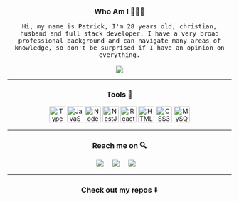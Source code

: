 <h3 align="center">Who Am I 👨🏻‍💻</h2>
<p align="center">
  <samp>
    Hi, my name is Patrick, I'm 28 years old, christian, husband and full stack developer.
    I have a very broad professional background and can navigate many areas of knowledge, so don't be surprised if I have an opinion on everything.
  </samp> <br><br>
  <img src="https://img.shields.io/badge/IF%20NOT%20NOW-WHEN%3F-red?style=for-the-badge" /></a>
</p>

<hr>

<h3 align="center">Tools 🧰</h2>
<p align="center">
  <a href="https://www.typescriptlang.org/" target="_blank" rel="noreferrer"><img src="https://raw.githubusercontent.com/danielcranney/readme-generator/main/public/icons/skills/typescript-colored.svg" width="36" height="36" alt="TypeScript" /></a>
  <a href="https://developer.mozilla.org/en-US/docs/Web/JavaScript" target="_blank" rel="noreferrer"><img src="https://raw.githubusercontent.com/danielcranney/readme-generator/main/public/icons/skills/javascript-colored.svg" width="36" height="36" alt="JavaScript" /></a>
  <a href="https://nodejs.org/en/" target="_blank" rel="noreferrer"><img src="https://raw.githubusercontent.com/danielcranney/readme-generator/main/public/icons/skills/nodejs-colored.svg" width="36" height="36" alt="NodeJS" /></a>
  <a href="https://docs.nestjs.com/" target="_blank" rel="noreferrer"><img src="https://raw.githubusercontent.com/danielcranney/readme-generator/main/public/icons/skills/nestjs-colored.svg" width="36" height="36" alt="NestJS" /></a>
  <a href="https://reactjs.org/" target="_blank" rel="noreferrer"><img src="https://raw.githubusercontent.com/danielcranney/readme-generator/main/public/icons/skills/react-colored.svg" width="36" height="36" alt="React" /></a>
  <a href="https://developer.mozilla.org/en-US/docs/Glossary/HTML5" target="_blank" rel="noreferrer"><img src="https://raw.githubusercontent.com/danielcranney/readme-generator/main/public/icons/skills/html5-colored.svg" width="36" height="36" alt="HTML5" /></a>
  <a href="https://www.w3.org/TR/CSS/#css" target="_blank" rel="noreferrer"><img src="https://raw.githubusercontent.com/danielcranney/readme-generator/main/public/icons/skills/css3-colored.svg" width="36" height="36" alt="CSS3" /></a>
  <a href="https://www.mysql.com/" target="_blank" rel="noreferrer"><img src="https://raw.githubusercontent.com/danielcranney/readme-generator/main/public/icons/skills/mysql-colored.svg" width="36" height="36" alt="MySQL" /></a>
</p>

<hr>

<h3 align="center">Reach me on 🔍</h2>
<p align="center">
  <a target="_blank"href="https://www.linkedin.com/in/patrickhandres/"><img src="https://img.shields.io/badge/linkedin-%230077B5.svg?&style=for-the-badge&logo=linkedin&logoColor=white" /></a>&nbsp;&nbsp;&nbsp;&nbsp;
    <a target="_blank"href="http://www.instagram.com/patrickhandres/"><img src="https://img.shields.io/badge/instagram%20-%23D62976.svg?&style=for-the-badge&logo=instagram&logoColor=white" /></a>&nbsp;&nbsp;&nbsp;&nbsp;
  <a href="mailto:handrespatrick@gmail.com?subject=Hello%20Patrick,%20From%20Github"><img src="https://img.shields.io/badge/gmail-%23D14836.svg?&style=for-the-badge&logo=gmail&logoColor=white" /></a>&nbsp;&nbsp;&nbsp;&nbsp;
</p>

<hr>

<h3 align="center"> Check out my repos ⬇️</h2>
